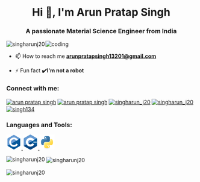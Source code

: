 <h1 align="center">Hi 👋, I'm Arun Pratap Singh</h1>
<h3 align="center">A passionate Material Science Engineer from India</h3>

<img align="right" alt="coding" width="400" src="https://user-images.githubusercontent.com/55389276/140866485-8fb1c876-9a8f-4d6a-98dc-08c4981eaf70.gif">

<p align="left"> <img src="https://komarev.com/ghpvc/?username=singharunj20&label=Profile%20views&color=0e75b6&style=flat" alt="singharunj20" /> </p>

- 📫 How to reach me **arunpratapsingh13201@gmail.com**

- ⚡ Fun fact **✔️I'm not a robot**

<h3 align="left">Connect with me:</h3>
<p align="left">
<a href="https://linkedin.com/in/arun pratap singh" target="blank"><img align="center" src="https://raw.githubusercontent.com/rahuldkjain/github-profile-readme-generator/master/src/images/icons/Social/linked-in-alt.svg" alt="arun pratap singh" height="30" width="40" /></a>
<a href="https://fb.com/arun pratap singh" target="blank"><img align="center" src="https://raw.githubusercontent.com/rahuldkjain/github-profile-readme-generator/master/src/images/icons/Social/facebook.svg" alt="arun pratap singh" height="30" width="40" /></a>
<a href="https://instagram.com/singharun_j20" target="blank"><img align="center" src="https://raw.githubusercontent.com/rahuldkjain/github-profile-readme-generator/master/src/images/icons/Social/instagram.svg" alt="singharun_j20" height="30" width="40" /></a>
<a href="https://www.codechef.com/users/singharun_j20" target="blank"><img align="center" src="https://cdn.jsdelivr.net/npm/simple-icons@3.1.0/icons/codechef.svg" alt="singharun_j20" height="30" width="40" /></a>
<a href="https://auth.geeksforgeeks.org/user/singh134" target="blank"><img align="center" src="https://raw.githubusercontent.com/rahuldkjain/github-profile-readme-generator/master/src/images/icons/Social/geeks-for-geeks.svg" alt="singh134" height="30" width="40" /></a>
</p>

<h3 align="left">Languages and Tools:</h3>
<p align="left"> <a href="https://www.cprogramming.com/" target="_blank" rel="noreferrer"> <img src="https://raw.githubusercontent.com/devicons/devicon/master/icons/c/c-original.svg" alt="c" width="40" height="40"/> </a> <a href="https://www.w3schools.com/cpp/" target="_blank" rel="noreferrer"> <img src="https://raw.githubusercontent.com/devicons/devicon/master/icons/cplusplus/cplusplus-original.svg" alt="cplusplus" width="40" height="40"/> </a> <a href="https://www.python.org" target="_blank" rel="noreferrer"> <img src="https://raw.githubusercontent.com/devicons/devicon/master/icons/python/python-original.svg" alt="python" width="40" height="40"/> </a> </p>

<p><img align="left" src="https://github-readme-stats.vercel.app/api/top-langs?username=singharunj20&show_icons=true&locale=en&layout=compact" alt="singharunj20" /></p>

<p>&nbsp;<img align="center" src="https://github-readme-stats.vercel.app/api?username=singharunj20&show_icons=true&locale=en" alt="singharunj20" /></p>

<p><img align="center" src="https://github-readme-streak-stats.herokuapp.com/?user=singharunj20&" alt="singharunj20" /></p>
